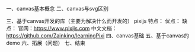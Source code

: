 一、canvas基本概念
二、canvas与svg区别

三、基于canvas开发的库（主要为解决什么而开发的）
pixijs 
特点：
优点：
缺点：
官网：https://www.pixijs.com
中文文档：https://github.com/Zainking/learningPixi
四、canvas基础
五、基于canvas的demo
六、拓展（问题）
七、结束
